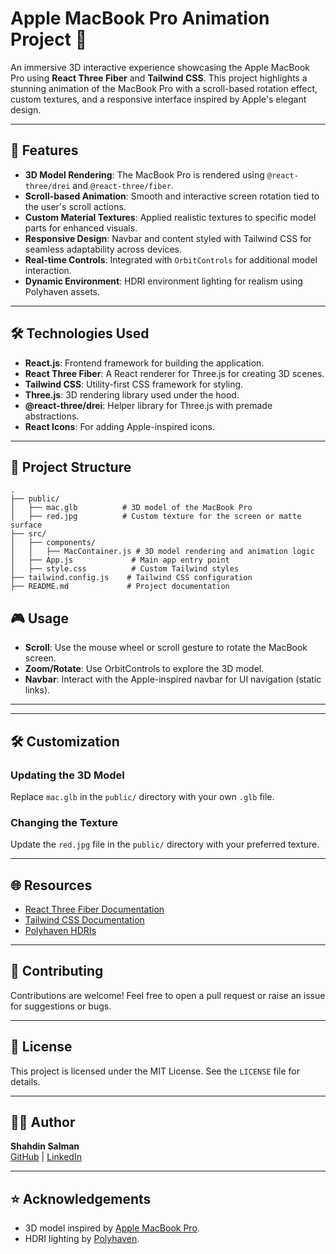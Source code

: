 # Apple MacBook Pro Animation Project 🎨

An immersive 3D interactive experience showcasing the Apple MacBook Pro using **React Three Fiber** and **Tailwind CSS**. This project highlights a stunning animation of the MacBook Pro with a scroll-based rotation effect, custom textures, and a responsive interface inspired by Apple's elegant design.

---

## 🌟 Features

- **3D Model Rendering**: The MacBook Pro is rendered using `@react-three/drei` and `@react-three/fiber`.
- **Scroll-based Animation**: Smooth and interactive screen rotation tied to the user's scroll actions.
- **Custom Material Textures**: Applied realistic textures to specific model parts for enhanced visuals.
- **Responsive Design**: Navbar and content styled with Tailwind CSS for seamless adaptability across devices.
- **Real-time Controls**: Integrated with `OrbitControls` for additional model interaction.
- **Dynamic Environment**: HDRI environment lighting for realism using Polyhaven assets.

---

## 🛠️ Technologies Used

- **React.js**: Frontend framework for building the application.
- **React Three Fiber**: A React renderer for Three.js for creating 3D scenes.
- **Tailwind CSS**: Utility-first CSS framework for styling.
- **Three.js**: 3D rendering library used under the hood.
- **@react-three/drei**: Helper library for Three.js with premade abstractions.
- **React Icons**: For adding Apple-inspired icons.

---

## 📂 Project Structure

```plaintext
.
├── public/
│   ├── mac.glb          # 3D model of the MacBook Pro
│   ├── red.jpg          # Custom texture for the screen or matte surface
├── src/
│   ├── components/
│   │   ├── MacContainer.js # 3D model rendering and animation logic
│   ├── App.js             # Main app entry point
│   ├── style.css          # Custom Tailwind styles
├── tailwind.config.js    # Tailwind CSS configuration
├── README.md             # Project documentation
```

## 🎮 Usage

- **Scroll**: Use the mouse wheel or scroll gesture to rotate the MacBook screen.
- **Zoom/Rotate**: Use OrbitControls to explore the 3D model.
- **Navbar**: Interact with the Apple-inspired navbar for UI navigation (static links).

---

---

## 🛠️ Customization

### Updating the 3D Model
Replace `mac.glb` in the `public/` directory with your own `.glb` file.

### Changing the Texture
Update the `red.jpg` file in the `public/` directory with your preferred texture.

---

## 🌐 Resources

- [React Three Fiber Documentation](https://docs.pmnd.rs/react-three-fiber/getting-started/introduction)
- [Tailwind CSS Documentation](https://tailwindcss.com/docs)
- [Polyhaven HDRIs](https://polyhaven.com/)

---

## 🤝 Contributing

Contributions are welcome! Feel free to open a pull request or raise an issue for suggestions or bugs.

---

## 📜 License

This project is licensed under the MIT License. See the `LICENSE` file for details.

---

## 🧑‍💻 Author

**Shahdin Salman**  
[GitHub](https://github.com/shahdinsalman23) | [LinkedIn](https://www.linkedin.com/in/shahdinsalman)

---

## ⭐ Acknowledgements

- 3D model inspired by [Apple MacBook Pro](https://www.apple.com/macbook-pro/).
- HDRI lighting by [Polyhaven](https://polyhaven.com/).


